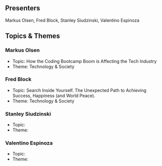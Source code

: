 ## Presenters

Markus Olsen, Fred Block, Stanley Siudzinski, Valentino Espinoza

## Topics & Themes

### Markus Olsen

* Topic: How the Coding Bootcamp Boom is Affecting the Tech Industry
* Theme: Technology & Society

### Fred Block

* Topic: Search Inside Yourself. The Unexpected Path to Achieving Success, Happiness (and World Peace).
* Theme: Technology & Society

### Stanley Siudzinski

* Topic:
* Theme:

### Valentino Espinoza

* Topic:
* Theme: 
